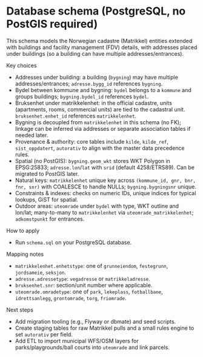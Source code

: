 # Database schema (PostgreSQL, no PostGIS required)

This schema models the Norwegian cadastre (Matrikkel) entities extended with buildings and facility management (FDV) details, with addresses placed under buildings (so a building can have multiple addresses/entrances).

Key choices

- Addresses under building: a building (`bygning`) may have multiple addresses/entrances; `adresse.bygg_id` references `bygning`.
- Bydel between kommune and bygning: `bydel` belongs to a `kommune` and groups buildings; `bygning.bydel_id` references `bydel`.
- Bruksenhet under matrikkelenhet: in the official cadastre, units (apartments, rooms, commercial units) are tied to the cadastral unit. `bruksenhet.enhet_id` references `matrikkelenhet`.
- Bygning is decoupled from `matrikkelenhet` in this schema (no FK); linkage can be inferred via addresses or separate association tables if needed later.
- Provenance & authority: core tables include `kilde`, `kilde_ref`, `sist_oppdatert`, `autorativ` to align with the master data precedence rules.
- Spatial (no PostGIS): `bygning.geom_wkt` stores WKT Polygon in EPSG:25833; `adresse.lon`/`lat` with `srid` (default 4258/ETRS89). Can be migrated to PostGIS later.
- Natural keys: `matrikkelenhet` unique key across `(kommune_id, gnr, bnr, fnr, snr)` with COALESCE to handle NULLs; `bygning.bygningsnr` unique.
- Constraints & indexes: checks on numeric IDs, unique indices for typical lookups, GiST for spatial.
- Outdoor areas: `uteomrade` under `bydel` with type, WKT outline and lon/lat; many-to-many to `matrikkelenhet` via `uteomrade_matrikkelenhet`; `adkomstpunkt` for entrances.

How to apply

- Run `schema.sql` on your PostgreSQL database.

Mapping notes

- `matrikkelenhet.enhetstype`: one of `grunneiendom`, `festegrunn`, `jordsameie`, `seksjon`.
- `adresse.adressetype`: `vegadresse` or `matrikkeladresse`.
- `bruksenhet.snr`: section/unit number where applicable.
- `uteomrade.omradetype`: one of `park`, `lekeplass`, `fotballbane`, `idrettsanlegg`, `grontomrade`, `torg`, `friomrade`.

Next steps

- Add migration tooling (e.g., Flyway or dbmate) and seed scripts.
- Create staging tables for raw Matrikkel pulls and a small rules engine to set `autorativ` per field.
- Add ETL to import municipal WFS/OSM layers for parks/playgrounds/ball courts into `uteomrade` and link parcels.
